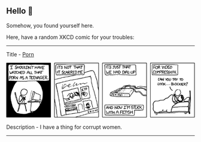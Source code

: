 ## Hello 👀

Somehow, you found yourself here.

Here, have a random XKCD comic for your troubles:

-----------------------------------

Title - [Porn](https://xkcd.com/598)

![Porn](./random_comic.png)

Description - I have a thing for corrupt women.

-----------------------------------